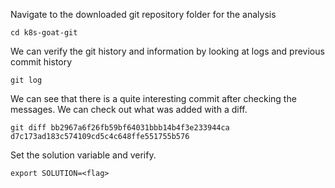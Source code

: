 Navigate to the downloaded git repository folder for the analysis
```
cd k8s-goat-git
```

We can verify the git history and information by looking at logs and previous commit history
```
git log
```

We can see that there is a quite interesting commit after checking the messages. We can check out what was added with a diff.

```
git diff bb2967a6f26fb59bf64031bbb14b4f3e233944ca d7c173ad183c574109cd5c4c648ffe551755b576
```

Set the solution variable and verify. 
```
export SOLUTION=<flag>
```
